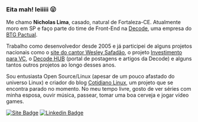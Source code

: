 ### Eita mah! Ieiiiii 😜

Me chamo **Nicholas Lima**, casado, natural de Fortaleza-CE. Atualmente moro em SP e faço parte do time de Front-End na [Decode](https://decode.buzz), uma empresa do [BTG Pactual](https://www.btgpactual.com).
 
Trabalho como desenvolvedor desde 2005 e já participei de alguns projetos nacionais como o [site do cantor Wesley Safadão](https://www.wesleysafadao.com.br), o projeto [Investimento para VC](https://investimentospara.vc), o [Decode HUB](https://decode.buzz/hub/) (portal  de postagens e artigos da Decode) e alguns tantos outros projetos ao longo desses anos. 

Sou  entusiasta Open Source/Linux (apesar de um pouco afastado do universo Linux) e criador do blog [Cotidiano Linux](https://cotidianolinux.com.br), um projeto que se encontra parado no momento. No meu tempo livre, gosto de ver séries com minha esposa, ouvir música, passear, tomar uma boa cerveja e jogar vídeo games.

[![Site Badge](https://img.shields.io/badge/Site-nicklima.com.br-black)](https://nicklima.com.br)
[![Linkedin Badge](https://img.shields.io/badge/-LinkedIn-blue?logo=Linkedin&logoColor=white&link=https://www.linkedin.com/in/nicklima)](https://www.linkedin.com/in/nicklima)
